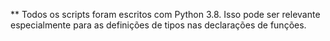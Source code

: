 **  Todos os scripts foram escritos com Python 3.8. Isso pode ser relevante especialmente para as definições de tipos nas declarações de funções.